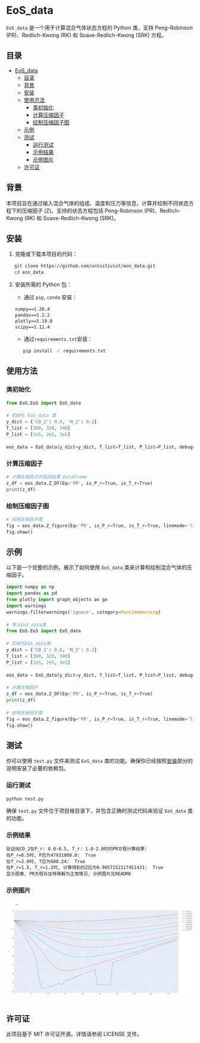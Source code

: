 
# EoS_data

`EoS_data` 是一个用于计算混合气体状态方程的 Python 类，支持 Peng-Robinson (PR)、Redlich-Kwong (RK) 和 Soave-Redlich-Kwong (SRK) 方程。

## 目录

- [EoS\_data](#eos_data)
  - [目录](#目录)
  - [背景](#背景)
  - [安装](#安装)
  - [使用方法](#使用方法)
    - [类初始化](#类初始化)
    - [计算压缩因子](#计算压缩因子)
    - [绘制压缩因子图](#绘制压缩因子图)
  - [示例](#示例)
  - [测试](#测试)
    - [运行测试](#运行测试)
    - [示例结果](#示例结果)
    - [示例图片](#示例图片)
  - [许可证](#许可证)

## 背景

本项目旨在通过输入混合气体的组成、温度和压力等信息，计算并绘制不同状态方程下的压缩因子 (Z)。支持的状态方程包括 Peng-Robinson (PR)、Redlich-Kwong (RK) 和 Soave-Redlich-Kwong (SRK)。

## 安装

1. 克隆或下载本项目的代码：

```bash
   git clone https://github.com/untuitivist/eos_data.git
   cd eos_data
```

2. 安装所需的 Python 包：
   + 通过 `pip`, `conda` 安装：
   ```
   numpy==1.26.4
   pandas==2.2.2
   plotly==5.19.0
   scipy==1.11.4
   ```

   + 通过`requirements.txt`安装：

   ```bash
      pip install -r requirements.txt
   ```

## 使用方法

### 类初始化

```python
from EoS.EoS import EoS_data

# 初始化 EoS_data 类
y_dict = {'CO_2': 0.8, 'H_2': 0.2}
T_list = [300, 320, 340]
P_list = [1e5, 2e5, 3e5]

eos_data = EoS_data(y_dict=y_dict, T_list=T_list, P_list=P_list, debug=True)
```

### 计算压缩因子

```python
# 计算压缩因子并返回结果 DataFrame
z_df = eos_data.Z_DF(Eq='PR', is_P_r=True, is_T_r=True)
print(z_df)
```

### 绘制压缩因子图

```python
# 绘制压缩因子图
fig = eos_data.Z_figure(Eq='PR', is_P_r=True, is_T_r=True, linemode='lines')
fig.show()
```

## 示例

以下是一个完整的示例，展示了如何使用 `EoS_data` 类来计算和绘制混合气体的压缩因子。

```python
import numpy as np
import pandas as pd
from plotly import graph_objects as go
import warnings
warnings.filterwarnings('ignore', category=RuntimeWarning)

# 导入EoS_data类
from EoS.EoS import EoS_data

# 初始化EoS_data类
y_dict = {'CO_2': 0.8, 'N_2': 0.2}
T_list = [300, 320, 340]
P_list = [1e5, 2e5, 3e5]

eos_data = EoS_data(y_dict=y_dict, T_list=T_list, P_list=P_list, debug=True)

# 计算压缩因子
z_df = eos_data.Z_DF(Eq='PR', is_P_r=True, is_T_r=True)
print(z_df)

# 绘制压缩因子图
fig = eos_data.Z_figure(Eq='PR', is_P_r=True, is_T_r=True, linemode='lines')
fig.show()
```

## 测试

你可以使用 `test.py` 文件来测试 `EoS_data` 类的功能。确保你已经按照[安装](#安装)部分的说明安装了必要的依赖包。

### 运行测试

```bash
python test.py
```

确保 `test.py` 文件位于项目根目录下，并包含正确的测试代码来验证 `EoS_data` 类的功能。

### 示例结果

```bash
验证纯CO_2在P_r: 0.0-6.5, T_r: 1.0-2.0时的PR方程计算结果:
在P_r=6.5时, P应为47931000.0:  True
在T_r=2.0时, T应为608.24:  True
在P_r=1.5, T_r=1.2时, 计算得到的Z应为0.9057152117451431:  True
显示图像, PR方程存在特殊解为正常情况, 示例图片见README
```

### 示例图片

![示例图片](./images/example.png)

## 许可证

此项目基于 MIT 许可证开源。详情请参阅 LICENSE 文件。

